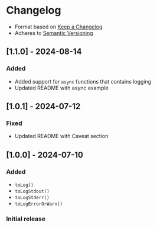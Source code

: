 # Changelog

- Format based on [Keep a Changelog](https://keepachangelog.com/en/1.1.0/)
- Adheres to [Semantic Versioning](https://semver.org/spec/v2.0.0.html)


## [1.1.0] - 2024-08-14

### Added

- Added support for `async` functions that contains logging
- Updated README with async example

## [1.0.1] - 2024-07-12

### Fixed

- Updated README with Caveat section

## [1.0.0] - 2024-07-10

### Added

- `toLog()`
- `toLogStdout()`
- `toLogStderr()`
- `toLogErrorOrWarn()`

### Initial release